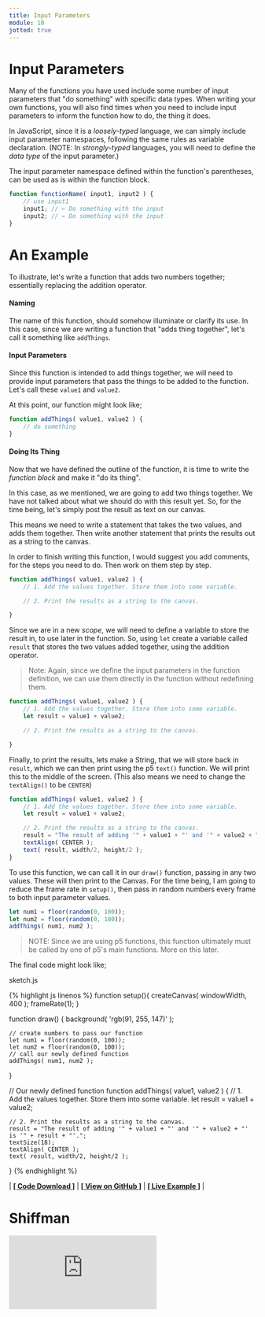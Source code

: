```yaml
---
title: Input Parameters
module: 10
jotted: true
---
```


# Input Parameters

Many of the functions you have used include some number of input parameters that "do something" with specific data types. When writing your own functions, you will also find times when you need to include input parameters to inform the function how to do, the thing it does.

In JavaScript, since it is a _loosely-typed_ language, we can simply include input parameter namespaces, following the same rules as variable declaration. (NOTE: In _strongly-typed_ languages, you will need to define the _data type_ of the input parameter.)

The input parameter namespace defined within the function's parentheses, can be used as is within the function block.

```js
function functionName( input1, input2 ) {
    // use input1
    input1; // ← Do something with the input
    input2; // ← Do something with the input
}
```

# An Example

To illustrate, let's write a function that adds two numbers together; essentially replacing the addition operator.

#### Naming

The name of this function, should somehow illuminate or clarify its use. In this case, since we are writing a function that "adds thing together", let's call it something like `addThings`.

#### Input Parameters

Since this function is intended to add things together, we will need to provide input parameters that pass the things to be added to the function. Let's call these `value1` and `value2`.

At this point, our function might look like;

```js
function addThings( value1, value2 ) {
    // do something
}
```

#### Doing Its Thing

Now that we have defined the outline of the function, it is time to write the _function block_ and make it "do its thing".

In this case, as we mentioned, we are going to add two things together. We have not talked about what we should do with this result yet. So, for the time being, let's simply post the result as text on our canvas.

This means we need to write a statement that takes the two values, and adds them together. Then write another statement that prints the results out as a string to the canvas.

In order to finish writing this function, I would suggest you add comments, for the steps you need to do. Then work on them step by step.

```js
function addThings( value1, value2 ) {
    // 1. Add the values together. Store them into some variable.

    // 2. Print the results as a string to the canvas.

}
```

Since we are in a new _scope_, we will need to define a variable to store the result in, to use later in the function. So, using `let` create a variable called `result` that stores the two values added together, using the addition operator.

> Note: Again, since we define the input parameters in the function definition, we can use them directly in the function without redefining them.

```js
function addThings( value1, value2 ) {
    // 1. Add the values together. Store them into some variable.
    let result = value1 + value2;

    // 2. Print the results as a string to the canvas.

}
```

Finally, to print the results, lets make a String, that we will store back in `result`, which we can then print using the p5 `text()` function. We will print this to the middle of the screen. (This also means we need to change the `textAlign()` to be `CENTER`)

```js
function addThings( value1, value2 ) {
    // 1. Add the values together. Store them into some variable.
    let result = value1 + value2;

    // 2. Print the results as a string to the canvas.
    result = "The result of adding '" + value1 + "' and '" + value2 + "' is '" + result + "'.";
    textAlign( CENTER );
    text( result, width/2, height/2 );
}
```

To use this function, we can call it in our `draw()` function, passing in any two values. These will then print to the Canvas. For the time being, I am going to reduce the frame rate in `setup()`, then pass in random numbers every frame to both input parameter values.

```js
let num1 = floor(random(0, 100));
let num2 = floor(random(0, 100));
addThings( num1, num2 );
```

> NOTE: Since we are using p5 functions, this function ultimately must be called by one of p5's main functions. More on this later.


The final code might look like;

<div id="code-heading">sketch.js</div>

{% highlight js linenos %}
function setup(){
    createCanvas( windowWidth, 400 );
    frameRate(1);
}

function draw() {
    background( 'rgb(91, 255, 147)' );

    // create numbers to pass our function
    let num1 = floor(random(0, 100));
    let num2 = floor(random(0, 100));
    // call our newly defined function
    addThings( num1, num2 );
}

// Our newly defined function
function addThings( value1, value2 ) {
    // 1. Add the values together. Store them into some variable.
    let result = value1 + value2;

    // 2. Print the results as a string to the canvas.
    result = "The result of adding '" + value1 + "' and '" + value2 + "' is '" + result + "'.";
    textSize(18);
    textAlign( CENTER );
    text( result, width/2, height/2 );
}
{% endhighlight %}


<div id="jotted-demo-1" class="jotted-theme-stacked"></div>

<script>
    new Jotted(document.querySelector("#jotted-demo-1"), {
    files: [
        {
            type: "js",
            hide: false,
            url:"https://raw.githubusercontent.com/Montana-Media-Arts/120_CreativeCoding/master/lecture_code/10/02_input_parameters_01/sketch.js"
        },
        {
            type: "html",
            hide: true,
            url:"../../../p5_resources/index.html"
        }
    ],
    showBlank: false,
    showResult: true,
    plugins: [
        { name: 'ace', options: { "maxLines": 50 } },
        // { name: 'console', options: { autoClear: true } },
    ]
});
</script>

| [**[ Code Download ]**](https://github.com/Montana-Media-Arts/120_CreativeCoding/raw/master/lecture_code/10/02_input_parameters_01/02_input_parameters_01.zip) | [**[ View on GitHub ]**](https://github.com/Montana-Media-Arts/120_CreativeCoding/raw/master/lecture_code/10/02_input_parameters_01/) | [**[ Live Example ]**](https://montana-media-arts.github.io/120_CreativeCoding/lecture_code/10/02_input_parameters_01/) |


# Shiffman

<div class="embed-responsive embed-responsive-16by9"><iframe class="embed-responsive-item" src="https://www.youtube.com/embed/zkc417YapfE" frameborder="0" allowfullscreen></iframe></div>
